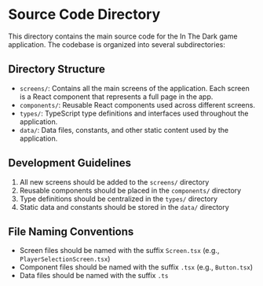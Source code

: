 # Source Code Directory

This directory contains the main source code for the In The Dark game application. The codebase is organized into several subdirectories:

## Directory Structure

- `screens/`: Contains all the main screens of the application. Each screen is a React component that represents a full page in the app.
- `components/`: Reusable React components used across different screens.
- `types/`: TypeScript type definitions and interfaces used throughout the application.
- `data/`: Data files, constants, and other static content used by the application.

## Development Guidelines

1. All new screens should be added to the `screens/` directory
2. Reusable components should be placed in the `components/` directory
3. Type definitions should be centralized in the `types/` directory
4. Static data and constants should be stored in the `data/` directory

## File Naming Conventions

- Screen files should be named with the suffix `Screen.tsx` (e.g., `PlayerSelectionScreen.tsx`)
- Component files should be named with the suffix `.tsx` (e.g., `Button.tsx`)
- Data files should be named with the suffix `.ts`
